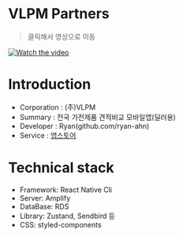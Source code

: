# VLPM Partners
> 클릭해서 영상으로 이동

[![Watch the video](https://platform-client-release.s3.ap-northeast-2.amazonaws.com/temp/vlpm.png)](https://youtu.be/-XkDzxSvvK8)

# Introduction

- Corporation : (주)VLPM
- Summary : 전국 가전제품 견적비교 모바일앱(딜러용)
- Developer : Ryan(github.com/ryan-ahn)
- Service : [앱스토어](https://play.google.com/store/apps/details?id=com.vlpmpartnersrelease&hl=ko-KR)

# Technical stack

- Framework: React Native Cli
- Server: Amplify
- DataBase: RDS
- Library: Zustand, Sendbird 등
- CSS: styled-components
